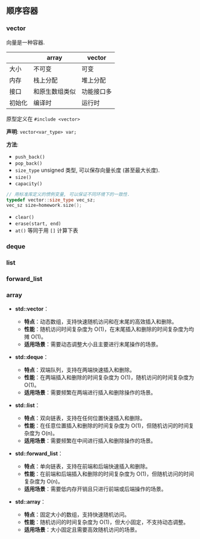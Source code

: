 ## 顺序容器

### vector

向量是一种容器.

|        | array          | vector     |
| ------ | -------------- | ---------- |
| 大小   | 不可变         | 可变       |
| 内存   | 栈上分配       | 堆上分配   |
| 接口   | 和原生数组类似 | 功能接口多 |
| 初始化 | 编译时         | 运行时           |

原型定义在 `#include <vector>`

**声明**: `vector<var_type> var;`

**方法**:
- `push_back()`
- `pop_back()` 
- `size_type` unsigned 类型, 可以保存向量长度 (甚至最大长度). 
- `size()`
- `capacity()` 

```cpp
// 用标准库定义的惯例变量, 可以保证不同环境下的一致性.
typedef vector::size_type vec_sz; 
vec_sz size=homework.size();
```

- `clear()` 
- `erase(start, end)`
- `at()` 等同于用 `[]` 计算下表


### deque

### list

### forward_list

### array

- **std::vector**：
    
    - **特点**：动态数组，支持快速随机访问和在末尾的高效插入和删除。
    - **性能**：随机访问时间复杂度为 O(1)，在末尾插入和删除的时间复杂度为均摊 O(1)。
    - **适用场景**：需要动态调整大小且主要进行末尾操作的场景。
- **std::deque**：
    
    - **特点**：双端队列，支持在两端快速插入和删除。
    - **性能**：在两端插入和删除的时间复杂度为 O(1)，随机访问的时间复杂度为 O(1)。
    - **适用场景**：需要频繁在两端进行插入和删除操作的场景。
- **std::list**：
    
    - **特点**：双向链表，支持在任何位置快速插入和删除。
    - **性能**：在任意位置插入和删除的时间复杂度为 O(1)，但随机访问的时间复杂度为 O(n)。
    - **适用场景**：需要频繁在中间进行插入和删除操作的场景。
- **std::forward_list**：
    
    - **特点**：单向链表，支持在前端和后端快速插入和删除。
    - **性能**：在前端和后端插入和删除的时间复杂度为 O(1)，但随机访问的时间复杂度为 O(n)。
    - **适用场景**：需要低内存开销且只进行前端或后端操作的场景。
- **std::array**：
    
    - **特点**：固定大小的数组，支持快速随机访问。
    - **性能**：随机访问的时间复杂度为 O(1)，但大小固定，不支持动态调整。
    - **适用场景**：大小固定且需要高效随机访问的场景。